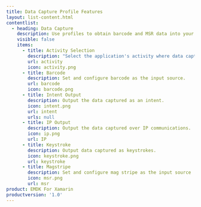 ```yaml
---
title: Data Capture Profile Features
layout: list-content.html
contentlist:
  - heading: Data Capture
    description: Use profiles to obtain barcode and MSR data into your application.
    visible: false
    items:
      - title: Activity Selection
        description: "Select the application's activity where data capture is active."
        url: activity
        icon: activity.png
      - title: Barcode
        description: Set and configure barcode as the input source.
        url: barcode
        icon: barcode.png
      - title: Intent Output
        description: Output the data captured as an intent.
        icon: intent.png
        url: intent
        urls: null
      - title: IP Output
        description: Output the data captured over IP communications.
        icon: ip.png
        url: IP
      - title: Keystroke
        description: Output data captured as keystrokes.
        icon: keystroke.png
        url: keystroke
      - title: Magstripe
        description: Set and configure mag stripe as the input source
        icon: msr.png
        url: msr
product: EMDK For Xamarin
productversion: '1.0'
---
```











